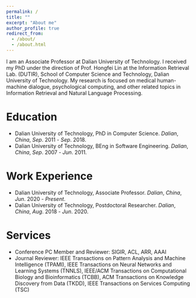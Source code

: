 ```yaml
---
permalink: /
title: ""
excerpt: "About me"
author_profile: true
redirect_from: 
  - /about/
  - /about.html
---
```


I am an Associate Professor at Dalian University of Technology. I received my PhD under the direction of Prof. Hongfei Lin at the Information Retrieval Lab. (DUTIR),  School of Computer Science and Technology, Dalian University of Technology. My research is focused on medical human-machine dialogue, psychological computing, and other related topics in Information Retrieval and Natural Language Processing.

# Education
- Dalian University of Technology, PhD in Computer Science. _Dalian_, _China_, _Sep_. 2011 - _Sep_. 2018.
- Dalian University of Technology, BEng in Software Engineering. _Dalian_, _China_, _Sep_. 2007 - _Jun_. 2011.

# Work Experience
- Dalian University of Technology, Associate Professor. _Dalian_, _China_, _Jun_. 2020 - _Present_.
- Dalian University of Technology, Postdoctoral Researcher. _Dalian_, _China_, _Aug_. 2018 - _Jun_. 2020.

# Services
- Conference PC Member and Reviewer: SIGIR, ACL, ARR, AAAI
- Journal Reviewer: IEEE Transactions on Pattern Analysis and Machine Intelligence (TPAMI), IEEE Transactions on Neural Networks and Learning Systems (TNNLS), IEEE/ACM Transactions on Computational Biology and Bioinformatics (TCBB), ACM Transactions on Knowledge Discovery from Data (TKDD), IEEE Transactions on Services Computing (TSC)
